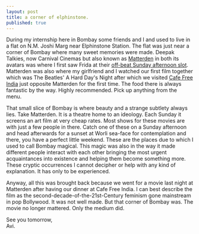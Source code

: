 ```yaml
---
layout: post
title: a corner of elphinstone.
published: true
---
```

During my internship here in Bombay some friends and I and used to live in a flat on N.M. Joshi Marg near Elphinstone Station. The flat was just near a corner of Bombay where many sweet memories were made. Deepak Talkies, now Carnival Cinemas but also known as [Matterden](https://www.matterden.com/ "Matterden website") in both its avatars was where I first saw Frida at their [off-beat Sunday afternoon slot](https://www.instamojo.com/matterden/ "Instamojo page for Matterden"). Matterden was also where my girlfriend and I watched our first film together which was The Beatles' A Hard Day's Night after which we visited [Cafe Free India](https://goo.gl/maps/FrVjASsXeLQ2 "Cafe Free India location on Google Maps") just opposite Matterden for the first time. The food there is always fantastic by the way. Highly recommended. Pick up anything from the menu.

That small slice of Bombay is where beauty and a strange subtlety always lies. Take Matterden. It is a theatre home to an ideology. Each Sunday it screens an art film at very cheap rates. Most shows for these movies are with just a few people in there. Catch one of these on a Sunday afternoon and head afterwards for a sunset at Worli sea-face for contemplation and there, you have a perfect little weekend. These are the places due to which I used to call Bombay magical. This magic was also in the way it made different people interact with each other bringing the most urgent acquaintances into existence and helping them become something more. These cryptic occurrences I cannot decipher or help with any kind of explanation. It has only to be experienced.

Anyway, all this was brought back because we went for a movie last night at Matterden after having our dinner at Cafe Free India. I can best describe the film as the second-decade-of-the-21st-Century feminism gone mainstream in pop Bollywood. It was not well made. But that corner of Bombay was. The movie no longer mattered. Only the medium did.

See you tomorrow,  
Avi.



